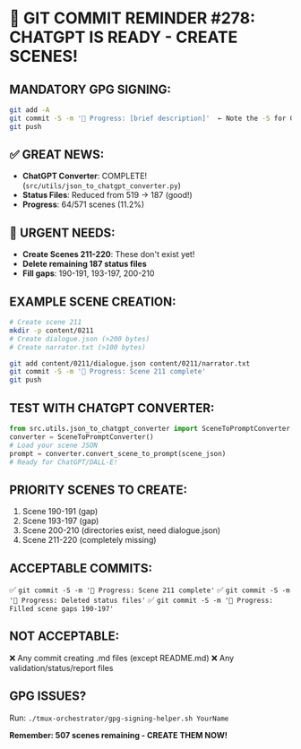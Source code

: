 # 🚨 GIT COMMIT REMINDER #278: CHATGPT IS READY - CREATE SCENES!

## MANDATORY GPG SIGNING:
```bash
git add -A
git commit -S -m '🚧 Progress: [brief description]'  ← Note the -S for GPG signing!
git push
```

## ✅ GREAT NEWS:
- **ChatGPT Converter**: COMPLETE! (`src/utils/json_to_chatgpt_converter.py`)
- **Status Files**: Reduced from 519 → 187 (good!)
- **Progress**: 64/571 scenes (11.2%)

## 🔴 URGENT NEEDS:
- **Create Scenes 211-220**: These don't exist yet!
- **Delete remaining 187 status files**
- **Fill gaps**: 190-191, 193-197, 200-210

## EXAMPLE SCENE CREATION:
```bash
# Create scene 211
mkdir -p content/0211
# Create dialogue.json (>200 bytes)
# Create narrator.txt (>100 bytes)

git add content/0211/dialogue.json content/0211/narrator.txt
git commit -S -m '🚧 Progress: Scene 211 complete'
git push
```

## TEST WITH CHATGPT CONVERTER:
```python
from src.utils.json_to_chatgpt_converter import SceneToPromptConverter
converter = SceneToPromptConverter()
# Load your scene JSON
prompt = converter.convert_scene_to_prompt(scene_json)
# Ready for ChatGPT/DALL-E!
```

## PRIORITY SCENES TO CREATE:
1. Scene 190-191 (gap)
2. Scene 193-197 (gap) 
3. Scene 200-210 (directories exist, need dialogue.json)
4. Scene 211-220 (completely missing)

## ACCEPTABLE COMMITS:
✅ `git commit -S -m '🚧 Progress: Scene 211 complete'`
✅ `git commit -S -m '🚧 Progress: Deleted status files'`
✅ `git commit -S -m '🚧 Progress: Filled scene gaps 190-197'`

## NOT ACCEPTABLE:
❌ Any commit creating .md files (except README.md)
❌ Any validation/status/report files

## GPG ISSUES?
Run: `./tmux-orchestrator/gpg-signing-helper.sh YourName`

**Remember: 507 scenes remaining - CREATE THEM NOW!**